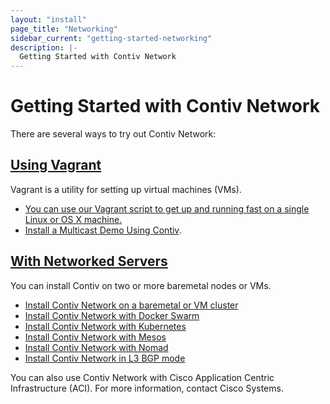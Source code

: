 ```yaml
---
layout: "install"
page_title: "Networking"
sidebar_current: "getting-started-networking"
description: |-
  Getting Started with Contiv Network
---
```


# Getting Started with Contiv Network

There are several ways to try out Contiv Network:

## [Using Vagrant](/install/user_guides/getting_started/networking/vagrant.html)
Vagrant is a utility for setting up virtual machines (VMs). 

- [You can use our Vagrant script to get up and running fast on a single Linux or OS X machine.](/install/user_guides/getting_started/networking/vagrant.html)
- [Install a Multicast Demo Using Contiv](/install/user_guides/getting_started/networking/mcast.html).

## [With Networked Servers](/install/user_guides/getting_started/networking/basic_server_setup.html)
You can install Contiv on two or more baremetal nodes or VMs.

- [Install Contiv Network on a baremetal or VM cluster](/install/user_guides/getting_started/networking/basic_server_setup.html)
- [Install Contiv Network with Docker Swarm](/install/user_guides/getting_started/networking/swarm.html)
- [Install Contiv Network with Kubernetes](/install/user_guides/getting_started/networking/k8s.html)
- [Install Contiv Network with Mesos](/install/user_guides/getting_started/networking/mesos.html)
- [Install Contiv Network with Nomad](/install/user_guides/getting_started/networking/nomad.html)
- [Install Contiv Network in L3 BGP mode](/install/user_guides/getting_started/networking/bgp.html)

You can also use Contiv Network with Cisco Application Centric Infrastructure (ACI). For more information,
contact Cisco Systems.
